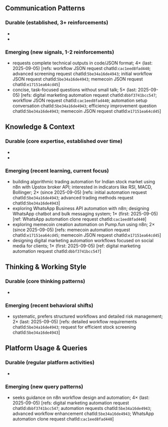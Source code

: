 ## Communication Patterns
### Durable (established, 3+ reinforcements)
-
-

### Emerging (new signals, 1-2 reinforcements)
- requests complete technical outputs in code/JSON format; 4× (last: 2025-09-05) [refs: workflow JSON request chatId:`cac1eed8fad440`; advanced screening request chatId:`5be34a16de4943`; initial workflow JSON request chatId:`5be34a16de4943`; memecoin JSON request chatId:`e17151ea64cd45`]
- concise, task-focused questions without small talk; 5× (last: 2025-09-05) [refs: digital marketing automation request chatId:`dbbf3741bcc547`; workflow JSON request chatId:`cac1eed8fad440`; automation setup conversation chatId:`5be34a16de4943`; efficiency improvement question chatId:`5be34a16de4943`; memecoin JSON request chatId:`e17151ea64cd45`]

## Knowledge & Context
### Durable (core expertise, established over time)
-
-

### Emerging (recent learning, current focus)  
- building algorithmic trading automation for Indian stock market using n8n with Upstox broker API; interested in indicators like RSI, MACD, Bollinger; 2× (since 2025-09-05) [refs: initial automation request chatId:`5be34a16de4943`; advanced trading methods request chatId:`5be34a16de4943`]
- exploring WhatsApp Business API automation with n8n; designing WhatsApp chatbot and bulk messaging system; 1× (first: 2025-09-05) [ref: WhatsApp automation clone request chatId:`cac1eed8fad440`]
- exploring memecoin creation automation on Pump.fun using n8n; 2× (since 2025-09-05) [refs: memecoin automation request chatId:`e17151ea64cd45`; memecoin JSON request chatId:`e17151ea64cd45`]
- designing digital marketing automation workflows focused on social media for clients; 1× (first: 2025-09-05) [ref: digital marketing automation request chatId:`dbbf3741bcc547`]

## Thinking & Working Style
### Durable (core thinking patterns)
-

### Emerging (recent behavioral shifts)
- systematic, prefers structured workflows and detailed risk management; 2× (last: 2025-09-05) [refs: detailed workflow requirements chatId:`5be34a16de4943`; request for efficient stock screening chatId:`5be34a16de4943`]

## Platform Usage & Queries
### Durable (regular platform activities)
-

### Emerging (new query patterns)
- seeks guidance on n8n workflow design and automation; 4× (last: 2025-09-05) [refs: digital marketing automation request chatId:`dbbf3741bcc547`; automation requests chatId:`5be34a16de4943`; advanced workflow enhancement chatId:`5be34a16de4943`; WhatsApp automation clone request chatId:`cac1eed8fad440`]
